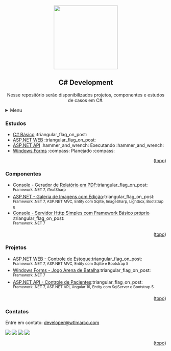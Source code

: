 <a name="readme-top"></a>

<!-- PROJECT LOGO -->
<br />
<div align="center">
  <img src="https://repository-images.githubusercontent.com/317372018/a2cb6519-ddaa-42de-b1ac-2e149193b880" width="200">
  
  <h2 align="center">C# Development</h2>

  <p align="center">
    Nesse repositório serão disponibilizados projetos, componentes e estudos de casos em C#.
  </p>
</div>

<!-- TABLE OF CONTENTS -->
<details>
  <summary>Menu</summary>
  <ol>
    <li><a href="#readme-studies">Estudos</a></li>
    <li><a href="#readme-components">Componentes</a></li>
    <li><a href="#readme-projects">Projetos</a></li>
    <li><a href="#readme-contact">Contato</a></li>
  </ol>
</details>

<!-- Studies -->
<h3>
  <a name="readme-studies">Estudos</a>
</h3>
<ul>
  <li>
    <a href="https://github.com/wtlmarco/csharp/tree/main/study/csh001-basico">C# Básico</a>
    :triangular_flag_on_post:
  </li>
  <li>
    <a href="https://github.com/wtlmarco/csharp/tree/main/study/csh002-aspnet">ASP.NET WEB</a>
    :triangular_flag_on_post:
  </li>
  <li>
    <a href="https://github.com/wtlmarco/csharp/tree/main/study/csh002-api">ASP.NET API</a>
    :hammer_and_wrench: Executando  :hammer_and_wrench:
  </li>
  <li>
    <a href="#">Windows Forms</a>
   :compass: Planejado  :compass:
  </li>
</ul>

<p align="right">(<a href="#readme-top">topo</a>)</p>

<!-- Components -->
<h3>
  <a name="readme-components">Componentes</a>
</h3>
<ul>
  <li>
    <a href="https://github.com/wtlmarco/csharp/tree/main/components/GeradorDeRelatorioEmPDF">Console - Gerador de Relatório em PDF</a>:triangular_flag_on_post:
    <br>
    <sup>Framework .NET 7, iTextSharp </sup>
  </li>
  <li>
    <a href="https://github.com/wtlmarco/csharp/tree/main/projects/GaleriaDeImagens">ASP.NET - Galeria de Imagens com Edição</a>:triangular_flag_on_post:
    <br>
    <sup>Framework .NET 7, ASP.NET MVC, Entity com Sqlite, ImageSharp, Lightbox, Bootstrap 5 </sup>
  </li>
  <li>
    <a href="https://github.com/wtlmarco/csharp/tree/main/projects/ServidorHttpSimples">Console - Servidor Htttp Simples com Framework Básico próprio</a>
    :triangular_flag_on_post:
    <br>
    <sup>Framework .NET 7</sup>
  </li>
</ul>

<p align="right">(<a href="#readme-top">topo</a>)</p>

<!-- Projects -->
<h3>
  <a name="readme-projects">Projetos</a>
</h3>
<ul>
  <li>
    <a href="https://github.com/wtlmarco/csharp/tree/main/projects/ControleDeEstoque">ASP.NET WEB - Controle de Estoque</a>:triangular_flag_on_post:
    <br>
    <sup>Framework .NET 7, ASP.NET MVC, Entity com Sqlite e Bootstrap 5</sup>
  </li>
  <li>
    <a href="https://github.com/wtlmarco/csharp/tree/main/projects/ArenaDeBatalha">Windows Forms - Jogo Arena de Batalha</a>:triangular_flag_on_post:
    <br>
    <sup>Framework .NET 7</sup>
  </li>
  <li>
    <a href="https://github.com/wtlmarco/csharp/tree/main/projects/CadastroDePacientes">ASP.NET API - Controle de Pacientes</a>:triangular_flag_on_post:
    <br>
    <sup>Framework .NET 7, ASP.NET API, Angular 16, Entity com SqlServer e Bootstrap 5</sup>
  </li>
 </ul>
 
<p align="right">(<a href="#readme-top">topo</a>)</p>

<h3>
  <a name="readme-contact">Contatos</a>
</h3>
Entre em contato: <a href="mailto:developer@wtlmarco.com" target="_blank">developer@wtlmarco.com</a>

[<img src = "https://img.shields.io/badge/wtlmarco.com-gray.svg?&style=for-the-badge&logoColor=white">](https://www.wtlmarco.com) [<img src = "https://img.shields.io/badge/github-black.svg?&style=for-the-badge&logo=github&logoColor=white">](https://github.com/wtlmarco) [<img src="https://img.shields.io/badge/linkedin-%230077B5.svg?&style=for-the-badge&logo=linkedin&logoColor=white" />](https://www.linkedin.com/in/marco-antonio-amaral-santos-b5b3b3199) [<img src = "https://img.shields.io/badge/instagram-%23E4405F.svg?&style=for-the-badge&logo=instagram&logoColor=white">](https://www.instagram.com/wtlmarcosd/) 

<p align="right">(<a href="#readme-top">topo</a>)</p>
